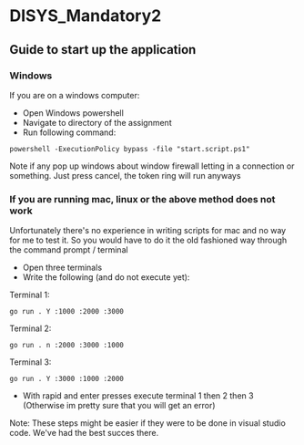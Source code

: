 # DISYS_Mandatory2

## Guide to start up the application
### **Windows**

If you are on a windows computer:
- Open Windows powershell
- Navigate to directory of the assignment
- Run following command:
```
powershell -ExecutionPolicy bypass -file "start.script.ps1"
```
Note if any pop up windows about window firewall letting in a connection or something. Just press cancel, the token ring will run anyways

### **If you are running mac, linux or the above method does not work**

Unfortunately there's no experience in writing scripts for mac and no way for me to test it. So you would have to do it the old fashioned way through the command prompt / terminal

- Open three terminals
- Write the following (and do not execute yet):

Terminal 1:
```
go run . Y :1000 :2000 :3000
```
Terminal 2: 
```
go run . n :2000 :3000 :1000
```
Terminal 3: 
```
go run . Y :3000 :1000 :2000
```
- With rapid  and enter presses execute terminal 1 then 2 then 3 (Otherwise im pretty sure that you will get an error) 

Note: These steps might be easier if they were to be done in visual studio code. We've had the best succes there.

